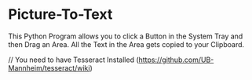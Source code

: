 # Picture-To-Text
This Python Program allows you to click a Button in the System Tray and then Drag an Area. All the Text in the Area gets copied to your Clipboard.

// You need to have Tesseract Installed (https://github.com/UB-Mannheim/tesseract/wiki)
